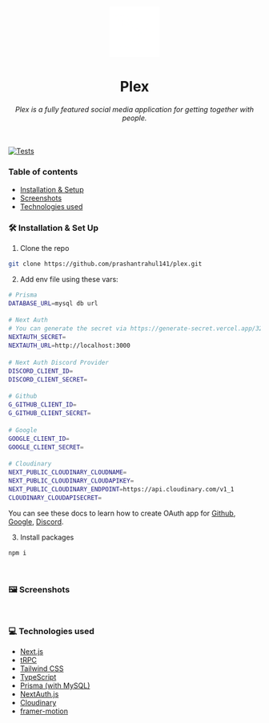 <br>
<a href='#'>
<p align="center">
   <img width="100" src="https://raw.githubusercontent.com/prashantrahul141/plex/main/public/icons/icon-512x512.png" alt="Site Icon">
</p>
</a>

<h1 align='center'>Plex</h1>

<h6 align='center'>Plex is a fully featured social media application for getting together with people.</h6>
<br>

<a href='#'>
<img alt='Tests' src='https://github.com/prashantrahul141/plex/actions/workflows/integrate.yml/badge.svg'/>
</a>

### Table of contents

- [Installation & Setup](#️-installation--set-up)
- [Screenshots](#️-screenshots)
- [Technologies used](#-technologies-used)

### 🛠️ Installation & Set Up

1. Clone the repo

```sh
git clone https://github.com/prashantrahul141/plex.git
```

2. Add env file using these vars:

```sh
# Prisma
DATABASE_URL=mysql db url

# Next Auth
# You can generate the secret via https://generate-secret.vercel.app/32
NEXTAUTH_SECRET=
NEXTAUTH_URL=http://localhost:3000

# Next Auth Discord Provider
DISCORD_CLIENT_ID=
DISCORD_CLIENT_SECRET=

# Github
G_GITHUB_CLIENT_ID=
G_GITHUB_CLIENT_SECRET=

# Google
GOOGLE_CLIENT_ID=
GOOGLE_CLIENT_SECRET=

# Cloudinary
NEXT_PUBLIC_CLOUDINARY_CLOUDNAME=
NEXT_PUBLIC_CLOUDINARY_CLOUDAPIKEY=
NEXT_PUBLIC_CLOUDINARY_ENDPOINT=https://api.cloudinary.com/v1_1
CLOUDINARY_CLOUDAPISECRET=
```

You can see these docs to learn how to create OAuth app for <a href='https://docs.github.com/en/developers/apps/building-oauth-apps/authorizing-oauth-apps'>Github</a>, <a href='https://developers.google.com/identity/protocols/oauth2'>Google</a>, <a href='https://discord.com/developers/docs/topics/oauth2'>Discord</a>.

3. Install packages

```sh
npm i
```

<br>

### 🖼️ Screenshots

<br>

### 💻 Technologies used

- [Next.js](https://nextjs.org)
- [tRPC](https://trpc.io)
- [Tailwind CSS](https://tailwindcss.com)
- [TypeScript](https://typescriptlang.org)
- [Prisma (with MySQL)](https://prisma.io)
- [NextAuth.js](https://next-auth.js.org)
- [Cloudinary](https://cloudinary.com/)
- [framer-motion](https://www.framer.com/motion/)
